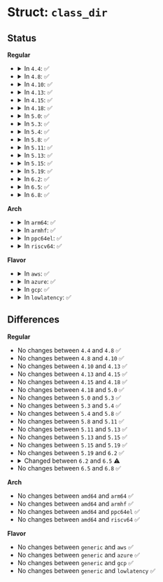 # Struct: <code>class_dir</code>

## Status
<b>Regular</b>
<ul>
<li>
<details>
<summary>In <code>4.4</code>: ✅</summary>

```c
struct class_dir {
    struct kobject kobj;
    struct class *class;
};
```
</details>
</li>
<li>
<details>
<summary>In <code>4.8</code>: ✅</summary>

```c
struct class_dir {
    struct kobject kobj;
    struct class *class;
};
```
</details>
</li>
<li>
<details>
<summary>In <code>4.10</code>: ✅</summary>

```c
struct class_dir {
    struct kobject kobj;
    struct class *class;
};
```
</details>
</li>
<li>
<details>
<summary>In <code>4.13</code>: ✅</summary>

```c
struct class_dir {
    struct kobject kobj;
    struct class *class;
};
```
</details>
</li>
<li>
<details>
<summary>In <code>4.15</code>: ✅</summary>

```c
struct class_dir {
    struct kobject kobj;
    struct class *class;
};
```
</details>
</li>
<li>
<details>
<summary>In <code>4.18</code>: ✅</summary>

```c
struct class_dir {
    struct kobject kobj;
    struct class *class;
};
```
</details>
</li>
<li>
<details>
<summary>In <code>5.0</code>: ✅</summary>

```c
struct class_dir {
    struct kobject kobj;
    struct class *class;
};
```
</details>
</li>
<li>
<details>
<summary>In <code>5.3</code>: ✅</summary>

```c
struct class_dir {
    struct kobject kobj;
    struct class *class;
};
```
</details>
</li>
<li>
<details>
<summary>In <code>5.4</code>: ✅</summary>

```c
struct class_dir {
    struct kobject kobj;
    struct class *class;
};
```
</details>
</li>
<li>
<details>
<summary>In <code>5.8</code>: ✅</summary>

```c
struct class_dir {
    struct kobject kobj;
    struct class *class;
};
```
</details>
</li>
<li>
<details>
<summary>In <code>5.11</code>: ✅</summary>

```c
struct class_dir {
    struct kobject kobj;
    struct class *class;
};
```
</details>
</li>
<li>
<details>
<summary>In <code>5.13</code>: ✅</summary>

```c
struct class_dir {
    struct kobject kobj;
    struct class *class;
};
```
</details>
</li>
<li>
<details>
<summary>In <code>5.15</code>: ✅</summary>

```c
struct class_dir {
    struct kobject kobj;
    struct class *class;
};
```
</details>
</li>
<li>
<details>
<summary>In <code>5.19</code>: ✅</summary>

```c
struct class_dir {
    struct kobject kobj;
    struct class *class;
};
```
</details>
</li>
<li>
<details>
<summary>In <code>6.2</code>: ✅</summary>

```c
struct class_dir {
    struct kobject kobj;
    struct class *class;
};
```
</details>
</li>
<li>
<details>
<summary>In <code>6.5</code>: ✅</summary>

```c
struct class_dir {
    struct kobject kobj;
    const struct class *class;
};
```
</details>
</li>
<li>
<details>
<summary>In <code>6.8</code>: ✅</summary>

```c
struct class_dir {
    struct kobject kobj;
    const struct class *class;
};
```
</details>
</li>
</ul>
<b>Arch</b>
<ul>
<li>
<details>
<summary>In <code>arm64</code>: ✅</summary>

```c
struct class_dir {
    struct kobject kobj;
    struct class *class;
};
```
</details>
</li>
<li>
<details>
<summary>In <code>armhf</code>: ✅</summary>

```c
struct class_dir {
    struct kobject kobj;
    struct class *class;
};
```
</details>
</li>
<li>
<details>
<summary>In <code>ppc64el</code>: ✅</summary>

```c
struct class_dir {
    struct kobject kobj;
    struct class *class;
};
```
</details>
</li>
<li>
<details>
<summary>In <code>riscv64</code>: ✅</summary>

```c
struct class_dir {
    struct kobject kobj;
    struct class *class;
};
```
</details>
</li>
</ul>
<b>Flavor</b>
<ul>
<li>
<details>
<summary>In <code>aws</code>: ✅</summary>

```c
struct class_dir {
    struct kobject kobj;
    struct class *class;
};
```
</details>
</li>
<li>
<details>
<summary>In <code>azure</code>: ✅</summary>

```c
struct class_dir {
    struct kobject kobj;
    struct class *class;
};
```
</details>
</li>
<li>
<details>
<summary>In <code>gcp</code>: ✅</summary>

```c
struct class_dir {
    struct kobject kobj;
    struct class *class;
};
```
</details>
</li>
<li>
<details>
<summary>In <code>lowlatency</code>: ✅</summary>

```c
struct class_dir {
    struct kobject kobj;
    struct class *class;
};
```
</details>
</li>
</ul>

## Differences
<b>Regular</b>
<ul>
<li>
No changes between <code>4.4</code> and <code>4.8</code> ✅
</li>
<li>
No changes between <code>4.8</code> and <code>4.10</code> ✅
</li>
<li>
No changes between <code>4.10</code> and <code>4.13</code> ✅
</li>
<li>
No changes between <code>4.13</code> and <code>4.15</code> ✅
</li>
<li>
No changes between <code>4.15</code> and <code>4.18</code> ✅
</li>
<li>
No changes between <code>4.18</code> and <code>5.0</code> ✅
</li>
<li>
No changes between <code>5.0</code> and <code>5.3</code> ✅
</li>
<li>
No changes between <code>5.3</code> and <code>5.4</code> ✅
</li>
<li>
No changes between <code>5.4</code> and <code>5.8</code> ✅
</li>
<li>
No changes between <code>5.8</code> and <code>5.11</code> ✅
</li>
<li>
No changes between <code>5.11</code> and <code>5.13</code> ✅
</li>
<li>
No changes between <code>5.13</code> and <code>5.15</code> ✅
</li>
<li>
No changes between <code>5.15</code> and <code>5.19</code> ✅
</li>
<li>
No changes between <code>5.19</code> and <code>6.2</code> ✅
</li>
<li>
<details>
<summary>Changed between <code>6.2</code> and <code>6.5</code> ⚠️</summary>
<ul>
<li>
<b>Field type changed. </b>
<code>struct class *class</code> ➡️ <code>const struct class *class</code>
</li>
</ul>
</details>
</li>
<li>
No changes between <code>6.5</code> and <code>6.8</code> ✅
</li>
</ul>
<b>Arch</b>
<ul>
<li>
No changes between <code>amd64</code> and <code>arm64</code> ✅
</li>
<li>
No changes between <code>amd64</code> and <code>armhf</code> ✅
</li>
<li>
No changes between <code>amd64</code> and <code>ppc64el</code> ✅
</li>
<li>
No changes between <code>amd64</code> and <code>riscv64</code> ✅
</li>
</ul>
<b>Flavor</b>
<ul>
<li>
No changes between <code>generic</code> and <code>aws</code> ✅
</li>
<li>
No changes between <code>generic</code> and <code>azure</code> ✅
</li>
<li>
No changes between <code>generic</code> and <code>gcp</code> ✅
</li>
<li>
No changes between <code>generic</code> and <code>lowlatency</code> ✅
</li>
</ul>
